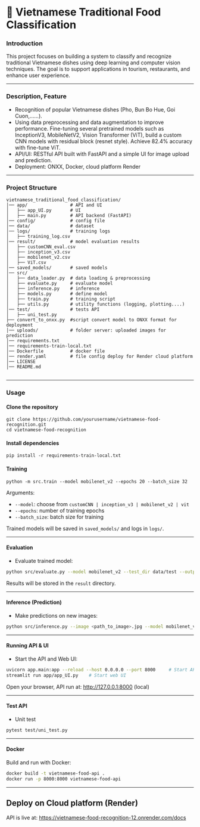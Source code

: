 # 🍜 Vietnamese Traditional Food Classification

### Introduction
This project focuses on building a system to classify and recognize traditional Vietnamese dishes using deep learning and computer vision techniques. The goal is to support applications in tourism, restaurants, and enhance user experience.

---

### Description, Feature
- Recognition of popular Vietnamese dishes (Pho, Bun Bo Hue, Goi Cuon,……).  
- Using data preprocessing and data augmentation to improve performance. Fine-tuning several pretrained models such as InceptionV3, MobileNetV2, Vision Transformer (ViT), build a custom CNN models with residual block (resnet style). Achieve 82.4% accuracy with fine-tune ViT.
- API/UI: RESTful API built with FastAPI and a simple UI for image upload and prediction. 
- Deployment: ONXX, Docker, cloud platform Render 
---

### Project Structure
```
vietnamese_traditional_food_classification/
│── app/                # API and UI
│   ├── app_UI.py       # UI
│   ├── main.py         # API backend (FastAPI)
│── config/             # config file
│── data/               # dataset 
│── logs/               # training logs
│   ├── training_log.csv
│── result/             # model evaluation results
│   ├── customCNN_eval.csv
│   ├── inception_v3.csv
│   ├── mobilenet_v2.csv
│   ├── ViT.csv
│── saved_models/       # saved models
│── src/                
│   ├── data_loader.py  # data loading & preprocessing
│   ├── evaluate.py     # evaluate model
│   ├── inference.py    # inference 
│   ├── models.py       # define model
│   ├── train.py        # training script
│   ├── utils.py        # utility functions (logging, plotting....)
│── test/               # tests API
│   ├── uni_test.py
├── convert_to_onxx.py  #script convert model to ONXX format for deployment
│── uploads/            # folder server: uploaded images for prediction
│── requirements.txt
│── requirements-train-local.txt   
│── Dockerfile          # docker file
│── render.yaml         # file config deploy for Render cloud platform
│── LICENSE
│── README.md


```

---

### Usage 

#### Clone the repository
```
git clone https://github.com/yourusername/vietnamese-food-recognition.git
cd vietnamese-food-recognition
```

#### Install dependencies
```
pip install -r requirements-train-local.txt
```

#### Training
```
python -m src.train --model mobilenet_v2 --epochs 20 --batch_size 32
```

Arguments:
- `--model`: choose from `customCNN | inception_v3 | mobilenet_v2 | vit`  
- `--epochs`: number of training epochs  
- `--batch_size`: batch size for training  

Trained models will be saved in `saved_models/` and logs in `logs/`.

---

#### Evaluation
- Evaluate trained model:
```bash
python src/evaluate.py --model mobilenet_v2 --test_dir data/test --output_dir result
```

Results will be stored in the `result` directory.

---

#### Inference (Prediction)
- Make predictions on new images:
```bash
python src/inference.py --image <path_to_image>.jpg --model mobilenet_v2 
```

---

#### Running API & UI
- Start the API and Web UI:
```bash
uvicorn app.main:app --reload --host 0.0.0.0 --port 8000     # Start API
streamlit run app/app_UI.py    # Start web UI
```

Open your browser, API run at: http://127.0.0.1:8000 (local)

---
#### Test API
- Unit test
```bash
pytest test/uni_test.py
```

---
#### Docker 
Build and run with Docker:
```bash
docker build -t vietnamese-food-api .
docker run -p 8000:8000 vietnamese-food-api
```

---

## Deploy on Cloud platform (Render)
API is live at: https://vietnamese-food-recognition-12.onrender.com/docs



